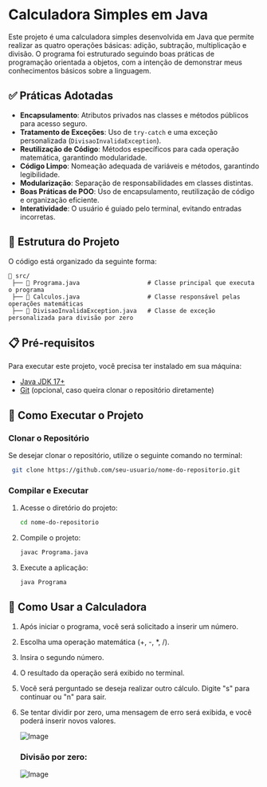 # Calculadora Simples em Java


Este projeto é uma calculadora simples desenvolvida em Java que permite realizar as quatro operações básicas: adição, subtração, multiplicação e divisão. O programa foi estruturado seguindo boas práticas de programação orientada a objetos, com a intenção de demonstrar meus conhecimentos básicos sobre a linguagem.
## ✅ Práticas Adotadas

- **Encapsulamento**: Atributos privados nas classes e métodos públicos para acesso seguro.
- **Tratamento de Exceções**: Uso de `try-catch` e uma exceção personalizada (`DivisaoInvalidaException`).
- **Reutilização de Código**: Métodos específicos para cada operação matemática, garantindo modularidade.
- **Código Limpo**: Nomeação adequada de variáveis e métodos, garantindo legibilidade.
- **Modularização**: Separação de responsabilidades em classes distintas.
- **Boas Práticas de POO**: Uso de encapsulamento, reutilização de código e organização eficiente.
- **Interatividade**: O usuário é guiado pelo terminal, evitando entradas incorretas.

## 📂 Estrutura do Projeto
O código está organizado da seguinte forma:
```
📁 src/
 ├── 📄 Programa.java                   # Classe principal que executa o programa
 ├── 📄 Calculos.java                   # Classe responsável pelas operações matemáticas
 ├── 📄 DivisaoInvalidaException.java   # Classe de exceção personalizada para divisão por zero
```
  
## 📋 Pré-requisitos
Para executar este projeto, você precisa ter instalado em sua máquina:
- [Java JDK 17+](https://www.oracle.com/java/technologies/javase/jdk17-archive-downloads.html)
- [Git](https://git-scm.com/) (opcional, caso queira clonar o repositório diretamente)

## 🚀 Como Executar o Projeto
### Clonar o Repositório
Se desejar clonar o repositório, utilize o seguinte comando no terminal:
```bash
 git clone https://github.com/seu-usuario/nome-do-repositorio.git
```
### Compilar e Executar
1. Acesse o diretório do projeto:
   ```bash
   cd nome-do-repositorio
   ```
2. Compile o projeto:
   ```bash
   javac Programa.java
   ```
3. Execute a aplicação:
   ```bash
   java Programa
   ```
## 🎯 Como Usar a Calculadora
1. Após iniciar o programa, você será solicitado a inserir um número.
2. Escolha uma operação matemática (+, -, *, /).
3. Insira o segundo número.
4. O resultado da operação será exibido no terminal.
5. Você será perguntado se deseja realizar outro cálculo. Digite "s" para continuar ou "n" para sair.
6. Se tentar dividir por zero, uma mensagem de erro será exibida, e você poderá inserir novos valores.
   
    ![Image](https://github.com/user-attachments/assets/40b6b296-6ab8-4de3-ae49-31377b1d5ba4)

   ### Divisão por zero:

   ![Image](https://github.com/user-attachments/assets/f747b1f5-7ea3-4781-b031-78b707b63801)
